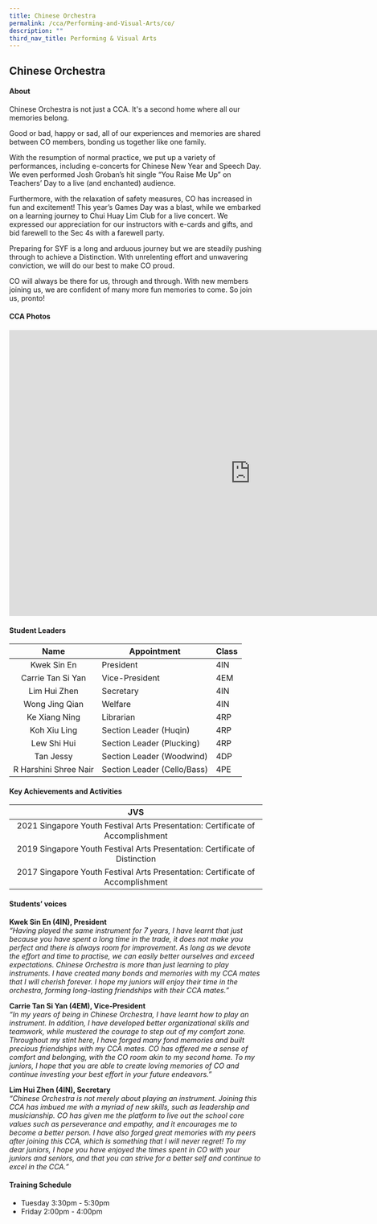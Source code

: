 ```yaml
---
title: Chinese Orchestra
permalink: /cca/Performing-and-Visual-Arts/co/
description: ""
third_nav_title: Performing & Visual Arts
---
```

## Chinese Orchestra

#### About
Chinese Orchestra is not just a CCA. It's a second home where all our memories belong. 

Good or bad, happy or sad, all of our experiences and memories are shared between CO members, bonding us together like one family.

With the resumption of normal practice, we put up a variety of performances, including e-concerts for Chinese New Year and Speech Day. We even performed Josh Groban’s hit single “You Raise Me Up” on Teachers’ Day to a live (and enchanted) audience.

Furthermore, with the relaxation of safety measures, CO has increased in fun and excitement! This year’s Games Day was a blast, while we embarked on a learning journey to Chui Huay Lim Club for a live concert. We expressed our appreciation for our instructors with e-cards and gifts, and bid farewell to the Sec 4s with a farewell party.

Preparing for SYF is a long and arduous journey but we are steadily pushing through to achieve a Distinction. With unrelenting effort and unwavering conviction, we will do our best to make CO proud.

CO will always be there for us, through and through. With new members joining us, we are confident of many more fun memories to come. So join us, pronto!

#### CCA Photos
<iframe src="https://docs.google.com/presentation/d/e/2PACX-1vQnZKf9Tqqr-Xi21liN21db5xta_YCcD-zrhDhACsHZLAAL-pVvU3Td7wkWSNp8xyNIKjyzNCOxXytf/embed?start=true&amp;loop=true&amp;delayms=5000" frameborder="0" width="960" height="569" allowfullscreen="true"></iframe>
<br>


#### Student Leaders

| Name | Appointment | Class |
|:---:|---|---|
| Kwek Sin En | President | 4IN |
| Carrie Tan Si Yan | Vice-President | 4EM |
| Lim Hui Zhen | Secretary | 4IN |
| Wong Jing Qian | Welfare | 4IN |
| Ke Xiang Ning | Librarian | 4RP |
| Koh Xiu Ling | Section Leader (Huqin) | 4RP |
| Lew Shi Hui | Section Leader (Plucking) | 4RP |
| Tan Jessy | Section Leader (Woodwind) | 4DP |
| R Harshini Shree Nair | Section Leader (Cello/Bass) | 4PE |

#### Key Achievements and Activities

| JVS |
|:---:|
| 2021 Singapore Youth Festival Arts Presentation: Certificate of Accomplishment |
| 2019 Singapore Youth Festival Arts Presentation: Certificate of Distinction |
| 2017&nbsp;Singapore Youth Festival Arts Presentation: Certificate of Accomplishment |

#### Students’ voices
**Kwek Sin En (4IN), President**<br>
_“Having played the same instrument for 7 years, I have learnt that just because you have spent a long time in the trade, it does not make you perfect and there is always room for improvement. As long as we devote the effort and time to practise, we can easily better ourselves and exceed expectations. Chinese Orchestra is more than just learning to play instruments. I have created many bonds and memories with my CCA mates that I will cherish forever. I hope my juniors will enjoy their time in the orchestra, forming long-lasting friendships with their CCA mates.”_

**Carrie Tan Si Yan (4EM), Vice-President**<br>
_“In my years of being in Chinese Orchestra, I have learnt how to play an instrument. In addition, I have developed better organizational skills and teamwork, while mustered the courage to step out of my comfort zone. Throughout my stint here, I have forged many fond memories and built precious friendships with my CCA mates. CO has offered me a sense of comfort and belonging, with the CO room akin to my second home. To my juniors, I hope that you are able to create loving memories of CO and continue investing your best effort in your future endeavors.”_

**Lim Hui Zhen (4IN), Secretary**<br>
_“Chinese Orchestra is not merely about playing an instrument. Joining this CCA has imbued me with a myriad of new skills, such as leadership and musicianship. CO has given me the platform to live out the school core values such as perseverance and empathy, and it encourages me to become a better person. I have also forged great memories with my peers after joining this CCA, which is something that I will never regret! To my dear juniors, I hope you have enjoyed the times spent in CO with your juniors and seniors, and that you can strive for a better self and continue to excel in the CCA.”_

#### Training Schedule

- Tuesday 3:30pm - 5:30pm<br>
- Friday 2:00pm - 4:00pm